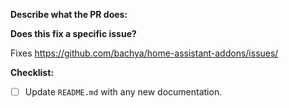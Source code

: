 **Describe what the PR does:**

**Does this fix a specific issue?**

Fixes https://github.com/bachya/home-assistant-addons/issues/<ISSUE ID>

**Checklist:**

- [ ] Update `README.md` with any new documentation.
